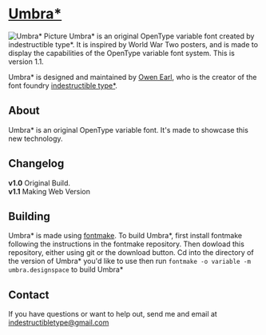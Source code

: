[Umbra*](http://indestructible-type.github.io/Umbra.html)
========
![Umbra* Picture](http://indestructibletype.com/Umbra/0.gif)
Umbra* is an original OpenType variable font created by indestructible type*. It is inspired by
World War Two posters, and is made to display the capabilities of the OpenType variable font
system. This is version 1.1.

Umbra* is designed and maintained by [Owen Earl](https://plus.google.com/103790404905174393616), who is the creator of the font foundry [indestructible type*](http://indestructible-type.github.io).

About
-----
Umbra* is an original OpenType variable font. It's made to showcase this new technology.

Changelog
---------
<b>v1.0</b>
Original Build.<br>
<b>v1.1</b>
Making Web Version<br>

Building
--------
Umbra* is made using [fontmake](https://github.com/googlei18n/fontmake). To build Umbra*, 
first install fontmake following the instructions in the fontmake repository. Then dowload 
this repository, either using git or the download button. Cd into the directory of the version
of Umbra* you'd like to use then run `fontmake -o variable -m umbra.designspace` to build Umbra*

Contact
-------
If you have questions or want to help out, send me and email at indestructibletype@gmail.com